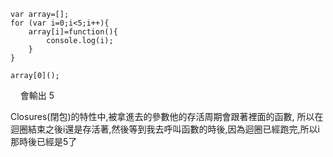     var array=[];
    for (var i=0;i<5;i++){
	    array[i]=function(){
		    console.log(i);
	    }
    }
    
    array[0]();
    
會輸出 5 

Closures(閉包)的特性中,被拿進去的參數他的存活周期會跟著裡面的函數,
所以在迴圈結束之後i還是存活著,然後等到我去呼叫函數的時後,因為迴圈已經跑完,所以i那時後已經是5了



